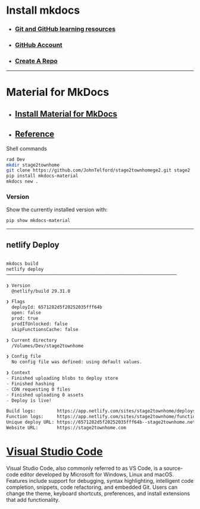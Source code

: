 # Install mkdocs

- ### [Git and GitHub learning resources](https://docs.github.com/en/get-started/quickstart/git-and-github-learning-resources)

- ### [GitHub Account](https://docs.github.com/en/get-started/quickstart/creating-an-account-on-github)

- ### [Create A Repo](https://docs.github.com/en/get-started/quickstart/create-a-repo)

--- 

# Material for MkDocs

- ## [Install Material for MkDocs](https://squidfunk.github.io/mkdocs-material/getting-started/)

- ## [Reference](https://squidfunk.github.io/mkdocs-material/reference/)

Shell commands

```zsh
rad Dev
mkdir stage2townhome
git clone https://github.com/JohnTelford/stage2townhomege2.git stage2
pip install mkdocs-material
mkdocs new .
```
### Version

Show the currently installed version with:

```zsh
pip show mkdocs-material
```
---

## netlify Deploy

``` zsh

mkdocs build
netlify deploy 
────────────────────────────────────────────────────────────────

❯ Version
  @netlify/build 29.31.0

❯ Flags
  deployId: 6571282d5f20252035fff64b
  open: false
  prod: true
  prodIfUnlocked: false
  skipFunctionsCache: false

❯ Current directory
  /Volumes/Dev/stage2townhome

❯ Config file
  No config file was defined: using default values.

❯ Context
- Finished uploading blobs to deploy store
- Finished hashing 
- CDN requesting 0 files
- Finished uploading 0 assets
- Deploy is live!

Build logs:        https://app.netlify.com/sites/stage2townhome/deploys/6571282d5f20252035fff64b
Function logs:     https://app.netlify.com/sites/stage2townhome/functions
Unique deploy URL: https://6571282d5f20252035fff64b--stage2townhome.netlify.app
Website URL:       https://stage2townhome.com

```

# [Visual Studio Code](https://code.visualstudio.com/)

Visual Studio Code, also commonly referred to as VS Code, is a source-code editor developed by Microsoft for Windows, Linux and macOS. Features include support for debugging, syntax highlighting, intelligent code completion, snippets, code refactoring, and embedded Git. Users can change the theme, keyboard shortcuts, preferences, and install extensions that add functionality.